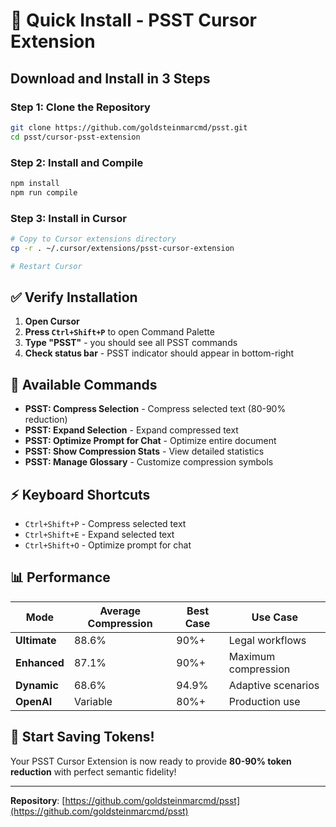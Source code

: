 # 🚀 Quick Install - PSST Cursor Extension

## **Download and Install in 3 Steps**

### **Step 1: Clone the Repository**
```bash
git clone https://github.com/goldsteinmarcmd/psst.git
cd psst/cursor-psst-extension
```

### **Step 2: Install and Compile**
```bash
npm install
npm run compile
```

### **Step 3: Install in Cursor**
```bash
# Copy to Cursor extensions directory
cp -r . ~/.cursor/extensions/psst-cursor-extension

# Restart Cursor
```

## ✅ **Verify Installation**

1. **Open Cursor**
2. **Press `Ctrl+Shift+P`** to open Command Palette
3. **Type "PSST"** - you should see all PSST commands
4. **Check status bar** - PSST indicator should appear in bottom-right

## 🎯 **Available Commands**

- **PSST: Compress Selection** - Compress selected text (80-90% reduction)
- **PSST: Expand Selection** - Expand compressed text
- **PSST: Optimize Prompt for Chat** - Optimize entire document
- **PSST: Show Compression Stats** - View detailed statistics
- **PSST: Manage Glossary** - Customize compression symbols

## ⚡ **Keyboard Shortcuts**

- `Ctrl+Shift+P` - Compress selected text
- `Ctrl+Shift+E` - Expand selected text
- `Ctrl+Shift+O` - Optimize prompt for chat

## 📊 **Performance**

| Mode | Average Compression | Best Case | Use Case |
|------|-------------------|-----------|----------|
| **Ultimate** | 88.6% | 90%+ | Legal workflows |
| **Enhanced** | 87.1% | 90%+ | Maximum compression |
| **Dynamic** | 68.6% | 94.9% | Adaptive scenarios |
| **OpenAI** | Variable | 80%+ | Production use |

## 🎉 **Start Saving Tokens!**

Your PSST Cursor Extension is now ready to provide **80-90% token reduction** with perfect semantic fidelity!

---

**Repository**: [https://github.com/goldsteinmarcmd/psst](https://github.com/goldsteinmarcmd/psst) 